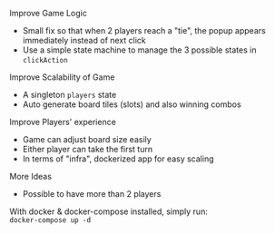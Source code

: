 Improve Game Logic 
- Small fix so that when 2 players reach a "tie", the popup appears immediately instead of next click 
- Use a simple state machine to manage the 3 possible states in `clickAction`

Improve Scalability of Game
- A singleton `players` state
- Auto generate board tiles (slots) and also winning combos

Improve Players' experience
- Game can adjust board size easily 
- Either player can take the first turn 
- In terms of "infra", dockerized app for easy scaling

More Ideas
- Possible to have more than 2 players

With docker & docker-compose installed, simply run:  
```docker-compose up -d```


